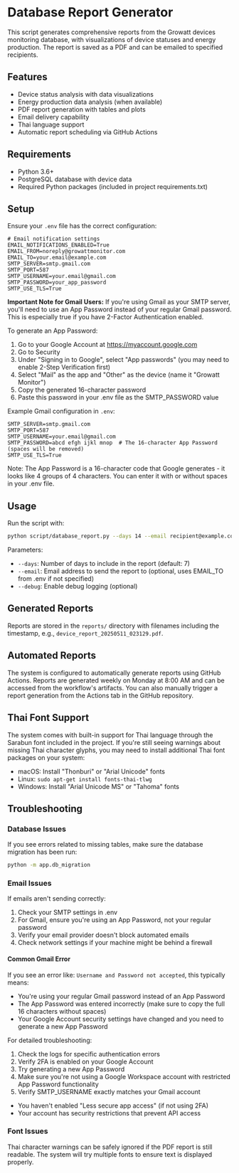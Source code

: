 # Database Report Generator

This script generates comprehensive reports from the Growatt devices monitoring database, with visualizations of device statuses and energy production. The report is saved as a PDF and can be emailed to specified recipients.

## Features

- Device status analysis with data visualizations
- Energy production data analysis (when available)
- PDF report generation with tables and plots
- Email delivery capability
- Thai language support
- Automatic report scheduling via GitHub Actions

## Requirements

- Python 3.6+
- PostgreSQL database with device data
- Required Python packages (included in project requirements.txt)

## Setup

Ensure your `.env` file has the correct configuration:

```
# Email notification settings
EMAIL_NOTIFICATIONS_ENABLED=True
EMAIL_FROM=noreply@growattmonitor.com
EMAIL_TO=your.email@example.com
SMTP_SERVER=smtp.gmail.com
SMTP_PORT=587
SMTP_USERNAME=your.email@gmail.com
SMTP_PASSWORD=your_app_password
SMTP_USE_TLS=True
```

**Important Note for Gmail Users:**
If you're using Gmail as your SMTP server, you'll need to use an App Password instead of your regular Gmail password. This is especially true if you have 2-Factor Authentication enabled.

To generate an App Password:

1. Go to your Google Account at https://myaccount.google.com
2. Go to Security
3. Under "Signing in to Google", select "App passwords" (you may need to enable 2-Step Verification first)
4. Select "Mail" as the app and "Other" as the device (name it "Growatt Monitor")
5. Copy the generated 16-character password
6. Paste this password in your .env file as the SMTP_PASSWORD value

Example Gmail configuration in `.env`:

```
SMTP_SERVER=smtp.gmail.com
SMTP_PORT=587
SMTP_USERNAME=your.email@gmail.com
SMTP_PASSWORD=abcd efgh ijkl mnop  # The 16-character App Password (spaces will be removed)
SMTP_USE_TLS=True
```

Note: The App Password is a 16-character code that Google generates - it looks like 4 groups of 4 characters. You can enter it with or without spaces in your .env file.

## Usage

Run the script with:

```bash
python script/database_report.py --days 14 --email recipient@example.com
```

Parameters:

- `--days`: Number of days to include in the report (default: 7)
- `--email`: Email address to send the report to (optional, uses EMAIL_TO from .env if not specified)
- `--debug`: Enable debug logging (optional)

## Generated Reports

Reports are stored in the `reports/` directory with filenames including the timestamp, e.g., `device_report_20250511_023129.pdf`.

## Automated Reports

The system is configured to automatically generate reports using GitHub Actions. Reports are generated weekly on Monday at 8:00 AM and can be accessed from the workflow's artifacts. You can also manually trigger a report generation from the Actions tab in the GitHub repository.

## Thai Font Support

The system comes with built-in support for Thai language through the Sarabun font included in the project. If you're still seeing warnings about missing Thai character glyphs, you may need to install additional Thai font packages on your system:

- macOS: Install "Thonburi" or "Arial Unicode" fonts
- Linux: `sudo apt-get install fonts-thai-tlwg`
- Windows: Install "Arial Unicode MS" or "Tahoma" fonts

## Troubleshooting

### Database Issues

If you see errors related to missing tables, make sure the database migration has been run:

```bash
python -m app.db_migration
```

### Email Issues

If emails aren't sending correctly:

1. Check your SMTP settings in .env
2. For Gmail, ensure you're using an App Password, not your regular password
3. Verify your email provider doesn't block automated emails
4. Check network settings if your machine might be behind a firewall

#### Common Gmail Error

If you see an error like: `Username and Password not accepted`, this typically means:

- You're using your regular Gmail password instead of an App Password
- The App Password was entered incorrectly (make sure to copy the full 16 characters without spaces)
- Your Google Account security settings have changed and you need to generate a new App Password

For detailed troubleshooting:

1. Check the logs for specific authentication errors
2. Verify 2FA is enabled on your Google Account
3. Try generating a new App Password
4. Make sure you're not using a Google Workspace account with restricted App Password functionality
5. Verify SMTP_USERNAME exactly matches your Gmail account

- You haven't enabled "Less secure app access" (if not using 2FA)
- Your account has security restrictions that prevent API access

### Font Issues

Thai character warnings can be safely ignored if the PDF report is still readable. The system will try multiple fonts to ensure text is displayed properly.
